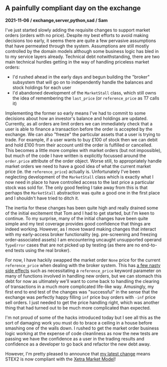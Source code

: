 ## A painfully compliant day on the exchange
**2021-11-06 / exchange,server,python,sad / Sam**

I've just started slowly adding the requisite changes to support market orders (orders with no price). Despite my best efforts to avoid making decisions too early, it seems there are quite a few pervasive assumptions that have permeated through the system.
Assumptions are still mostly controlled by the domain models although some business logic has bled in to my service layers already.
Technical debt notwithstanding, there are two main technical hurdles getting in the way of handling priceless market orders:

* I'd rushed ahead in the early days and begun building the "broker" subsystem that will go on to independently handle the balances and stock holdings for each user
* I'd abandoned development of the `MarketStall` class, which still owns the idea of remembering the `last_price` (or `reference_price` as T7 calls it)

Implementing the former so early means I've had to commit to some decisions about how an investor's balance and holdings are updated.
Currently, as all orders are limit orders we can immediately check that a user is able to finance a transaction before the order is accepted by the exchange.
We can also "freeze" the particular assets that a user is trying to trade. For example, if a user wants to buy £100 of stock then we can debit and hold £100 from their account until the order is fulfilled or cancelled.
This becomes a little more complex with market orders (but not impossible), but much of the code I have written is explicitly focussed around the `order.price` attribute of the order object.
Worse still, to appropriately handle market orders we need to have a good idea of what the current market price (ie. the `reference_price`) actually is.
Unfortunately I've been neglecting development of the `MarketStall` class which is exactly what I now need in place to have controlled access to the last price a particular stock was sold for.
The only good feeling I take away from this is that perhaps the `MarketStall` abstraction was quite a good one in the first place and I shouldn't have tried to ditch it.

The inertia for these changes has been quite high and really drained some of the initial excitement that Tom and I had to get started, but I'm keen to continue.
To my surprise, many of the initial changes have been quite simple and my test coverage provides good confidence that things are indeed working.
However, as I move toward making changes that interact with my early-access broker functionality (eg. pre-screening and freezing order-associated assets) I am encountering uncaught unsupported operand `TypeError` cases that are not picked up by testing (as there are no end-to-end tests using the real broker).

For now, I have hackily swapped the market order `None` price for the current `reference_price` when dealing with the broker system.
This has [a few nasty side effects](https://github.com/SAMTOMINDUSTRYS/stex2s-python/issues/3) such as necessitating a `reference_price` keyword parameter on many of functions involved in handling new orders, but we can stomach this debt for now as ultimately we'll want to come back to handling the clearing of transactions in a much more complicated life-like way.
Amusingly, my first end to end test of the changes was "successful" in the sense that the exchange was perfectly happy filling `inf` price buy orders with `-inf` price sell orders. I just needed to get the price handling right, which was another thing that had turned out to be much more complicated than expected.

I'm not proud of some of the hacks introduced today but I see all this as the sort of damaging work you must do to brace a ceiling in a house before smashing one of the walls down. I rushed to get the market order business logic working at the expense of code cleanliness as now the new tests are passing we have the confidence as a user in the trading results and confidence as a developer to go back and refactor the new debt away.

However, I'm pretty pleased to announce that [my latest change](https://github.com/SAMTOMINDUSTRYS/stex2s-python/commit/275aa2fd159f5ca7aff3cc8a1e8c6f33ed885fcb) means STEX2 is now compliant with the [Xetra Market Model](https://www.xetra.com/resource/blob/2685962/f818a7bba76ed64b9fc1bea2693b151d/data/T7_Market_Model-_Xetra_en.pdf)!
